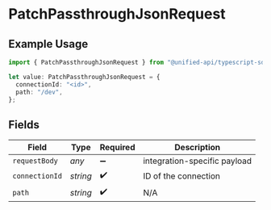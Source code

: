# PatchPassthroughJsonRequest

## Example Usage

```typescript
import { PatchPassthroughJsonRequest } from "@unified-api/typescript-sdk/sdk/models/operations";

let value: PatchPassthroughJsonRequest = {
  connectionId: "<id>",
  path: "/dev",
};
```

## Fields

| Field                        | Type                         | Required                     | Description                  |
| ---------------------------- | ---------------------------- | ---------------------------- | ---------------------------- |
| `requestBody`                | *any*                        | :heavy_minus_sign:           | integration-specific payload |
| `connectionId`               | *string*                     | :heavy_check_mark:           | ID of the connection         |
| `path`                       | *string*                     | :heavy_check_mark:           | N/A                          |